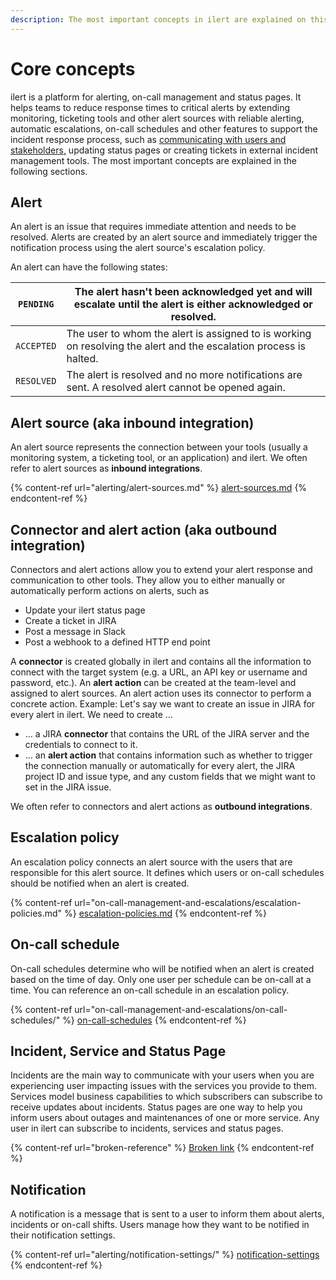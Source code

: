```yaml
---
description: The most important concepts in ilert are explained on this page.
---
```


# Core concepts

ilert is a platform for alerting, on-call management and status pages. It helps teams to reduce response times to critical alerts by extending monitoring, ticketing tools and other alert sources with reliable alerting, automatic escalations, on-call schedules and other features to support the incident response process, such as [communicating with users and stakeholders,](broken-reference) updating status pages or creating tickets in external incident management tools. The most important concepts are explained in the following sections.

## Alert

An alert is an issue that requires immediate attention and needs to be resolved. Alerts are created by an alert source and immediately trigger the notification process using the alert source's escalation policy.

An alert can have the following states:

| `PENDING`  | The alert hasn't been acknowledged yet and will escalate until the alert is either acknowledged or resolved.      |
| ---------- | ----------------------------------------------------------------------------------------------------------------- |
| `ACCEPTED` | The user to whom the alert is assigned to is working on resolving the alert and the escalation process is halted. |
| `RESOLVED` | The alert is resolved and no more notifications are sent. A resolved alert cannot be opened again.                |

## Alert source (aka inbound integration)

An alert source represents the connection between your tools (usually a monitoring system, a ticketing tool, or an application) and ilert. We often refer to alert sources as **inbound integrations**.

{% content-ref url="alerting/alert-sources.md" %}
[alert-sources.md](alerting/alert-sources.md)
{% endcontent-ref %}

## Connector and alert action (aka outbound integration)

Connectors and alert actions allow you to extend your alert response and communication to other tools. They allow you to either manually or automatically perform actions on alerts, such as

* Update your ilert status page
* Create a ticket in JIRA
* Post a message in Slack
* Post a webhook to a defined HTTP end point

A **connector** is created globally in ilert and contains all the information to connect with the target system (e.g. a URL, an API key or username and password, etc.). An **alert action** can be created at the team-level and assigned to alert sources. An alert action uses its connector to perform a concrete action. Example: Let's say we want to create an issue in JIRA for every alert in ilert. We need to create ...

* ... a JIRA **connector** that contains the URL of the JIRA server and the credentials to connect to it.
* ... an **alert action** that contains information such as whether to trigger the connection manually or automatically for every alert, the JIRA project ID and issue type, and any custom fields that we might want to set in the JIRA issue.

We often refer to connectors and alert actions as **outbound integrations**.

## Escalation policy

An escalation policy connects an alert source with the users that are responsible for this alert source. It defines which users or on-call schedules should be notified when an alert is created.

{% content-ref url="on-call-management-and-escalations/escalation-policies.md" %}
[escalation-policies.md](on-call-management-and-escalations/escalation-policies.md)
{% endcontent-ref %}

## On-call schedule

On-call schedules determine who will be notified when an alert is created based on the time of day. Only one user per schedule can be on-call at a time. You can reference an on-call schedule in an escalation policy.

{% content-ref url="on-call-management-and-escalations/on-call-schedules/" %}
[on-call-schedules](on-call-management-and-escalations/on-call-schedules/)
{% endcontent-ref %}

## Incident, Service and Status Page

Incidents are the main way to communicate with your users when you are experiencing user impacting issues with the services you provide to them. Services model business capabilities to which subscribers can subscribe to receive updates about incidents. Status pages are one way to help you inform users about outages and maintenances of one or more service. Any user in ilert can subscribe to incidents, services and status pages.

{% content-ref url="broken-reference" %}
[Broken link](broken-reference)
{% endcontent-ref %}

## Notification

A notification is a message that is sent to a user to inform them about alerts, incidents or on-call shifts. Users manage how they want to be notified in their notification settings.

{% content-ref url="alerting/notification-settings/" %}
[notification-settings](alerting/notification-settings/)
{% endcontent-ref %}
